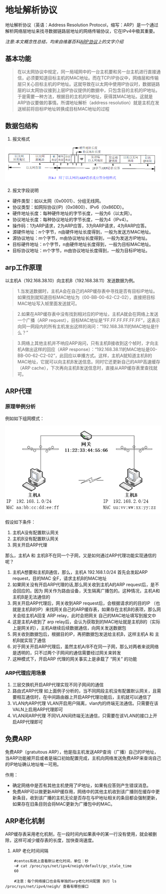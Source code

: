 # 地址解析协议

地址解析协议（英语：Address Resolution Protocol，缩写：ARP）是一个通过解析网络层地址来找寻数据链路层地址的网络传输协议，它在IPv4中极其重要。

_注意:本文概念性总结，均来自维基百科[ARP协议](https://zh.wikipedia.org/wiki/%E5%9C%B0%E5%9D%80%E8%A7%A3%E6%9E%90%E5%8D%8F%E8%AE%AE)上的文字介绍_

## 基本功能
>在以太网协议中规定，同一局域网中的一台主机要和另一台主机进行直接通信，必须要知道目标主机的MAC地址。而在TCP/IP协议中，网络层和传输层只关心目标主机的IP地址。这就导致在以太网中使用IP协议时，数据链路层的以太网协议接到上层IP协议提供的数据中，只包含目的主机的IP地址。于是需要一种方法，根据目的主机的IP地址，获得其MAC地址。这就是ARP协议要做的事情。所谓地址解析（address resolution）就是主机在发送帧前将目标IP地址转换成目标MAC地址的过程

## 数据包结构

1. 报文格式
   
![arp报文格式](images/arp.png)

2. 报文字段说明
   
* 硬件类型：如以太网（0x0001）、分组无线网。
* 协议类型：如网际协议(IP)（0x0800）、IPv6（0x86DD）。
* 硬件地址长度：每种硬件地址的字节长度，一般为6（以太网）。
* 协议地址长度：每种协议地址的字节长度，一般为4（IPv4）。
* 操作码：1为ARP请求，2为ARP应答，3为RARP请求，4为RARP应答。
* 源硬件地址：n个字节，n由硬件地址长度得到，一般为发送方MAC地址。
* 源协议地址：m个字节，m由协议地址长度得到，一般为发送方IP地址。
* 目标硬件地址：n个字节，n由硬件地址长度得到，一般为目标MAC地址。
* 目标协议地址：m个字节，m由协议地址长度得到，一般为目标IP地址。

## arp工作原理
以主机A（192.168.38.10）向主机B（192.168.38.11）发送数据为例。
>1.当发送数据时，主机A会在自己的ARP缓存表中寻找是否有目标IP地址。如果找到就知道目标MAC地址为（00-BB-00-62-C2-02），直接把目标MAC地址写入帧里面发送就可。

>2.如果在ARP缓存表中没有找到相对应的IP地址，主机A就会在网络上发送一个广播（ARP request），目标MAC地址是“FF.FF.FF.FF.FF.FF”，这表示向同一网段内的所有主机发出这样的询问：“192.168.38.11的MAC地址是什么？”

>3.网络上其他主机并不响应ARP询问，只有主机B接收到这个帧时，才向主机A做出这样的回应（ARP response）：“192.168.38.11的MAC地址是00-BB-00-62-C2-02”，此回应以单播方式。这样，主机A就知道主机B的MAC地址，它就可以向主机B发送信息。同时它还更新自己的ARP高速缓存（ARP cache），下次再向主机B发送信息时，直接从ARP缓存表里查找就可。 

## ARP代理

### 原理举例分析

例如如下组网模式：

![arp代理图](images/arp_proxy.png)

假设如下条件：
1. 主机A没有配置默认网关
2. 主机B没有配置默认网关
3. 网关开启ARP代理

那么，主机A 和 主机B不在同一个子网，又是如何通过ARP代理功能实现通信的呢？

1. 主机A想要和主机B通信，那么，主机A 192.168.1.0/24 首先会发起ARP request，目的MAC 全F，请求主机B的MAC地址
2. 如果网关没有开启ARP代理的话,那么网关收到主机A的ARP request后，是不会回应的。因为 网关作为路由设备，天生隔离广播包的。这种情况，主机A和主机B是无法通信的
3. 网关开启ARP代理后，网关收到ARP request后，会根据请求的的目的IP （也就是主机B的IP）来找网关自己的ARP缓存表，如果存在主机B的表项，那么网关会给主机A回复 ARP relay，此时会把网关
   自己的MAC地址填写到报文中
4. 这是主机A收到了 arp relay后，会认为获取到的MAC地址就是主机B的（实际上是网关的），主机A继续后续数据通信，向网关发送数据包
5. 网关收到数据包后，根据目的IP，再把数据包发送给主机B，这样主机A 和 主机B就实现了通信
6. 对于网关开启ARP代理后，虽然主机A/B不在同一子网，那么对两者来说网络是透明的，只不过两个子网间的通信需要经过网关来转发
7. 这种模式下，开启ARP 代理的网关事实上是承载了 “网关” 的功能

### ARP代理应用场景

1. 三层交换机开启ARP代理实现不同子网间的通信
2. 路由式ARP代理
   如上面例子分析的，当不同网段主机没有配置默认网关，且需要相互通信时，在中间路由器上开启ARP代理功能后，主机就可以通信了
3. VLAN内ARP代理
   VLAN开启用户隔离，vlan内的终端无法通信。只需要在该VALN上启用ARP代理即可
4. VLAN间ARP代理
   不同VLAN间终端无法通信，只需要在该VLAN的接口上开启ARP代理即可

## 免费ARP

免费ARP（gratuitous ARP），他是指主机发送ARP查询（广播）自己的IP地址，当ARP功能被开启或者是端口初始配置完成，主机向网络发送免费ARP来查询自己的IP地址确认地址唯一可用。

作用：
* 确定网络中是否有其他主机使用了IP地址，如果有应答则产生错误消息。
* 免费ARP可以做更新ARP缓存用，网络中的其他主机收到该广播则在缓存中更新条目，收到该广播的主机无论是否存在与IP地址相关的条目都会强制更新，如果存在旧条目则会将MAC更新为广播包中的MAC。

## ARP老化机制

ARP缓存表采用老化机制，在一段时间内如果表中的某一行没有使用，就会被删除，这样可减少缓存表的长度，加快查询速度。

1. ARP 老化时间间隔
```
    #centos系统上查看默认老化时间，单位：秒
    ~# cat /proc/sys/net/ipv4/neigh/default/gc_stale_time 
    60

    #注意：每个网络接口也会有单独的arp老化时间配置 执行 ls /proc/sys/net/ipv4/neigh/ 查看有哪些接口
```

   